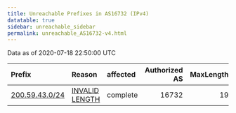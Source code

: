 ```yaml
---
title: Unreachable Prefixes in AS16732 (IPv4)
datatable: true
sidebar: unreachable_sidebar
permalink: unreachable_AS16732-v4.html
---
```


Data as of 2020-07-18 22:50:00 UTC


<div class="datatable-begin"></div>

| Prefix                                                 | Reason                                                                                                   | affected   |   Authorized AS |   MaxLength | Anchor                                         |   unreachable /24s |
|:-------------------------------------------------------|:---------------------------------------------------------------------------------------------------------|:-----------|----------------:|------------:|:-----------------------------------------------|-------------------:|
| [200.59.43.0/24](https://stat.ripe.net/200.59.43.0/24) | [INVALID LENGTH](https://rpki-validator.ripe.net/announcement-preview?asn=AS16732&prefix=200.59.43.0/24) | complete   |           16732 |          19 | [LACNIC](unreachable_LACNIC_RPKI_Root-v4.html) |                  1 |

<div class="datatable-end"></div>